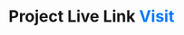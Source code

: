 <h1>
  Project Live Link 
  <a href="https://mernspace.github.io/ecommece-home-page/" target="_blank" rel="noopener noreferrer" style="color: #007bff; text-decoration: none;">
    Visit
  </a>
</h1>
